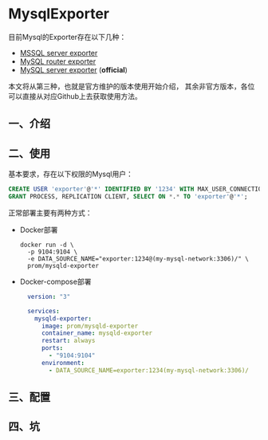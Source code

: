 # MysqlExporter


目前Mysql的Exporter存在以下几种：
- <a href="https://github.com/awaragi/prometheus-mssql-exporter">MSSQL server exporter</a>
- <a href="https://github.com/rluisr/mysqlrouter_exporter">MySQL router exporter</a>
- <a href="https://github.com/prometheus/mysqld_exporter">MySQL server exporter</a> (<strong>official</strong>)

本文将从第三种，也就是官方维护的版本使用开始介绍， 其余非官方版本，各位可以直接从对应Github上去获取使用方法。

## 一、介绍

## 二、使用

基本要求，存在以下权限的Mysql用户：

```sql
CREATE USER 'exporter'@'*' IDENTIFIED BY '1234' WITH MAX_USER_CONNECTIONS 3;
GRANT PROCESS, REPLICATION CLIENT, SELECT ON *.* TO 'exporter'@'*';
```

正常部署主要有两种方式：
- Docker部署

  ```shell
  docker run -d \
    -p 9104:9104 \
    -e DATA_SOURCE_NAME="exporter:1234@(my-mysql-network:3306)/" \
    prom/mysqld-exporter
  ```

- Docker-compose部署

  ```yaml
    version: "3"
  
    services: 
      mysqld-exporter:
        image: prom/mysqld-exporter
        container_name: mysqld-exporter
        restart: always
        ports:
          - "9104:9104"
        environment:
          - DATA_SOURCE_NAME=exporter:1234(my-mysql-network:3306)/
  ```

## 三、配置



## 四、坑

















































